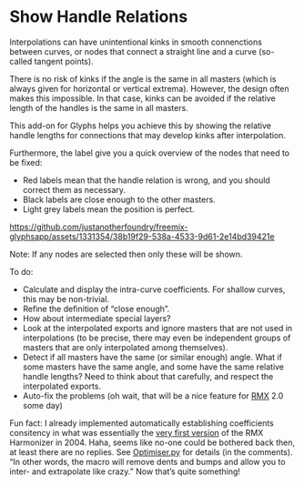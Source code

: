 # Show Handle Relations

Interpolations can have unintentional kinks in smooth connenctions between curves,
or nodes that connect a straight line and a curve (so-called tangent points).

There is no risk of kinks if the angle is the same in all masters
(which is always given for horizontal or vertical extrema). However, the design often makes this impossible.
In that case, kinks can be avoided if the relative length of the handles is the same in all masters.

This add-on for Glyphs helps you achieve this by showing the relative handle lengths
for connections that may develop kinks after interpolation.

Furthermore, the label give you a quick overview of the nodes that need to be fixed:
* Red labels mean that the handle relation is wrong, and you should correct them as necessary.
* Black labels are close enough to the other masters.
* Light grey labels mean the position is perfect.

https://github.com/justanotherfoundry/freemix-glyphsapp/assets/1331354/38b19f29-538a-4533-9d61-2e14bd39421e

Note: If any nodes are selected then only these will be shown.

To do:
* Calculate and display the intra-curve coefficients. For shallow curves, this may be non-trivial.
* Refine the definition of “close enough”.
* How about intermediate special layers? 
* Look at the interpolated exports and ignore masters that are not used in interpolations
(to be precise, there may even be independent groups of masters that are only interpolated among themselves).
* Detect if all masters have the same (or similar enough) angle.
What if some masters have the same angle, and some have the same relative handle lengths?
Need to think about that carefully, and respect the interpolated exports.
* Auto-fix the problems (oh wait, that will be a nice feature for [RMX](https://remix-tools.com) 2.0 some day)

Fun fact: I already implemented automatically establishing coefficients consitency
in what was essentially the [very first version](https://forum.fontlab.com/archive-old-fontlab-forum/fl-macro-general-outline-optimiser/msg6314)
of the RMX Harmonizer in 2004. Haha, seems like no-one could be bothered back then, at least there are no replies. 
See [Optimiser.py](Optimiser.py) for details (in the comments).
“In other words, the macro will remove dents and bumps and allow you to inter- and extrapolate like crazy.” Now that’s quite something!
